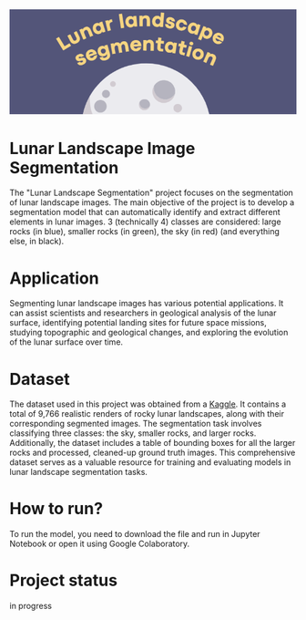 <div align="center">
    <img src="./pictures/head.png" alt="Opis obrazu">
</div>

# Lunar Landscape Image Segmentation
The "Lunar Landscape Segmentation" project focuses on the segmentation of lunar landscape images. The main objective of the project is to develop a segmentation model that can automatically identify and extract different elements in lunar images. 3 (technically 4) classes are considered: large rocks (in blue), smaller rocks (in green), the sky (in red) (and everything else, in black).

# Application
Segmenting lunar landscape images has various potential applications. It can assist scientists and researchers in geological analysis of the lunar surface, identifying potential landing sites for future space missions, studying topographic and geological changes, and exploring the evolution of the lunar surface over time.

# Dataset
The dataset used in this project was obtained from a [Kaggle](https://www.kaggle.com/datasets/romainpessia/artificial-lunar-rocky-landscape-dataset). It contains a total of 9,766 realistic renders of rocky lunar landscapes, along with their corresponding segmented images. The segmentation task involves classifying three classes: the sky, smaller rocks, and larger rocks. Additionally, the dataset includes a table of bounding boxes for all the larger rocks and processed, cleaned-up ground truth images. This comprehensive dataset serves as a valuable resource for training and evaluating models in lunar landscape segmentation tasks.

# How to run?
To run the model, you need to download the file and run in Jupyter Notebook or open it using Google Colaboratory.

# Project status
in progress
